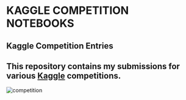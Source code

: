 # KAGGLE COMPETITION NOTEBOOKS
## Kaggle Competition Entries 
## This repository contains my submissions for various [Kaggle](https://www.kaggle.com/serkanp) competitions. 
![competition](https://user-images.githubusercontent.com/92849974/218935751-949afc25-2844-4d33-9e3a-29db5c523e2f.png)
